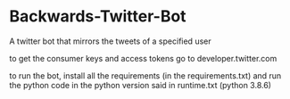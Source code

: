 # Backwards-Twitter-Bot
A twitter bot that mirrors the tweets of a specified user

to get the consumer keys and access tokens go to developer.twitter.com

to run the bot, install all the requirements (in the requirements.txt) and run the python code in the python version said in runtime.txt (python 3.8.6)
